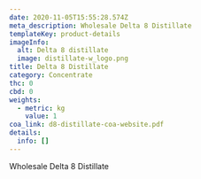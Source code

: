 ```yaml
---
date: 2020-11-05T15:55:28.574Z
meta_description: Wholesale Delta 8 Distillate
templateKey: product-details
imageInfo:
  alt: Delta 8 distillate
  image: distillate-w_logo.png
title: Delta 8 Distillate
category: Concentrate
thc: 0
cbd: 0
weights:
  - metric: kg
    value: 1
coa_link: d8-distillate-coa-website.pdf
details:
  info: []
---
```

Wholesale Delta 8 Distillate
